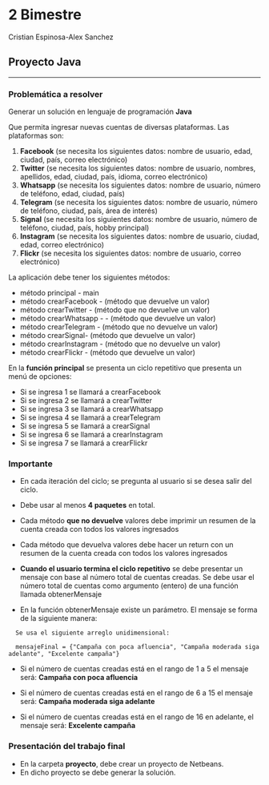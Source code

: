 # 2 Bimestre
Cristian Espinosa-Alex Sanchez
## Proyecto Java

***

### Problemática a resolver

Generar un solución en lenguaje de programación **Java**

Que permita ingresar nuevas cuentas de diversas plataformas. Las plataformas son:

1. **Facebook** (se necesita los siguientes datos: nombre de usuario, edad,
  ciudad, país, correo electrónico)
2. **Twitter** (se necesita los siguientes datos: nombre de usuario, nombres,
  apellidos, edad, ciudad, país, idioma, correo electrónico)
3. **Whatsapp** (se necesita los siguientes datos: nombre de usuario,
  número de teléfono, edad, ciudad, país)
4. **Telegram** (se necesita los siguientes datos: nombre de usuario,
  número de teléfono, ciudad, país, área de interés)
5. **Signal** (se necesita los siguientes datos: nombre de usuario,
  número de teléfono, ciudad, país, hobby principal)
6. **Instagram** (se necesita los siguientes datos: nombre de usuario, ciudad,
  edad, correo electrónico)
7. **Flickr** (se necesita los siguientes datos: nombre de usuario,
  correo electrónico)

La aplicación debe tener los siguientes métodos:

- método principal - main
- método crearFacebook - (método que devuelve un valor)
- método crearTwitter - (método que no devuelve un valor)
- método crearWhatsapp - - (método que devuelve un valor)
- método crearTelegram - (método que no devuelve un valor)
- método crearSignal- (método que devuelve un valor)
- método crearInstagram - (método que no devuelve un valor)
- método crearFlickr - (método que devuelve un valor)

En la **función principal** se presenta un ciclo repetitivo que presenta un
menú de opciones:

- Si se ingresa 1 se llamará a crearFacebook
- Si se ingresa 2 se llamará a crearTwitter
- Si se ingresa 3 se llamará a crearWhatsapp
- Si se ingresa 4 se llamará a crearTelegram
- Si se ingresa 5 se llamará a crearSignal
- Si se ingresa 6 se llamará a crearInstagram
- Si se ingresa 7 se llamará a crearFlickr

### Importante

- En cada iteración del ciclo; se pregunta al usuario si se desea salir del ciclo.
- Debe usar al menos **4 paquetes** en total.
- Cada método **que no devuelve** valores debe imprimir un resumen de la cuenta
creada con todos los valores ingresados

- Cada método que devuelva valores debe hacer un return con un resumen de la cuenta creada con todos los valores ingresados

- **Cuando el usuario termina el ciclo repetitivo** se debe presentar un mensaje con base al número total de cuentas creadas. Se debe usar el número total de cuentas como argumento (entero) de una función llamada obtenerMensaje

- En la función obtenerMensaje existe un parámetro. El mensaje se forma de la siguiente manera:

```
  Se usa el siguiente arreglo unidimensional:  

  mensajeFinal = {"Campaña con poca afluencia", "Campaña moderada siga adelante", "Excelente campaña"}

```

- Si el número de cuentas creadas está en el rango de 1 a 5 el mensaje será: **Campaña con poca afluencia**

- Si el número de cuentas creadas está en el rango de 6 a 15 el mensaje será: **Campaña moderada siga adelante**

- Si el número de cuentas creadas está en el rango de 16 en adelante, el mensaje será: **Excelente campaña**

### Presentación del trabajo final
- En la carpeta **proyecto**, debe crear un proyecto de Netbeans.
- En dicho proyecto se debe generar la solución.
